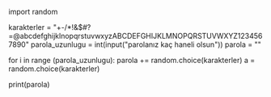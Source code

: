 import random




karakterler = "+-/*!&$#?=@abcdefghijklnopqrstuvwxyzABCDEFGHIJKLMNOPQRSTUVWXYZ1234567890"
parola_uzunlugu = int(input("parolanız kaç haneli olsun"))
parola = ""

for i in range (parola_uzunlugu):
    parola += random.choice(karakterler)
a = random.choice(karakterler)

print(parola)
